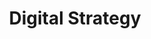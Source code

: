 ---
title: Digital Strategy
description: DigitalDigital Digital Strategy Building
h1: Digital Strategy
h2: Digital Strategies
explanation: Tailored & complete digital marketing strategies
weight: 4
services:
  - name: Complete Strategies
  - name: Market Research
  - name: Competitor Analysis
  - name: Media Buying
  - name: Consumer Surveys
logos:
  - icon: nissan
  - icon: got-milk
  - icon: new-balance
  - icon: moose
  - icon: nac
  - icon: bedtime
---